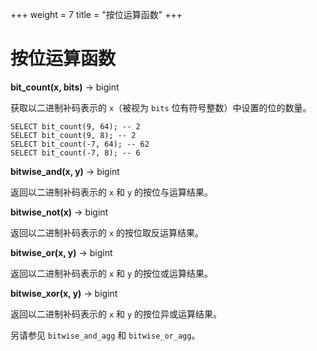 +++
weight = 7
title = "按位运算函数"
+++

# 按位运算函数

**bit\_count(x, bits)** -> bigint

获取以二进制补码表示的 `x`（被视为 `bits` 位有符号整数）中设置的位的数量。

    SELECT bit_count(9, 64); -- 2
    SELECT bit_count(9, 8); -- 2
    SELECT bit_count(-7, 64); -- 62
    SELECT bit_count(-7, 8); -- 6

**bitwise\_and(x, y)** -> bigint

返回以二进制补码表示的 `x` 和 `y` 的按位与运算结果。

**bitwise\_not(x)** -> bigint

返回以二进制补码表示的 `x` 的按位取反运算结果。

**bitwise\_or(x, y)** -> bigint

返回以二进制补码表示的 `x` 和 `y` 的按位或运算结果。

**bitwise\_xor(x, y)** -> bigint

返回以二进制补码表示的 `x` 和 `y` 的按位异或运算结果。

另请参见 `bitwise_and_agg` 和 `bitwise_or_agg`。
